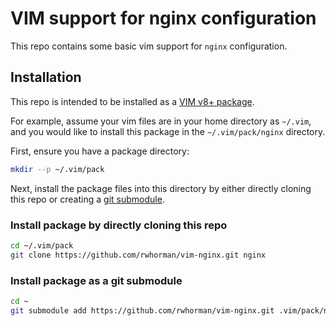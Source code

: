 # VIM support for nginx configuration

This repo contains some basic vim support for `nginx` configuration.

## Installation

This repo is intended to be installed as a [VIM v8+ package](http://vimhelp.appspot.com/repeat.txt.html#packages).

For example, assume your vim files are in your home directory as `~/.vim`, and you would like to install this package in the `~/.vim/pack/nginx` directory.

First, ensure you have a package directory:

```bash
mkdir --p ~/.vim/pack
```

Next, install the package files into this directory by either directly cloning this repo or creating a [git submodule](https://git-scm.com/docs/git-submodule).

### Install package by directly cloning this repo

```bash
cd ~/.vim/pack
git clone https://github.com/rwhorman/vim-nginx.git nginx
```

### Install package as a git submodule

```bash
cd ~
git submodule add https://github.com/rwhorman/vim-nginx.git .vim/pack/nginx
```
